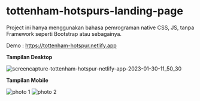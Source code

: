 # tottenham-hotspurs-landing-page

Project ini hanya menggunakan bahasa pemrograman native CSS, JS, tanpa Framework seperti Bootstrap atau sebagainya.

Demo : https://tottenham-hotspur.netlify.app

<b>Tampilan Desktop</b>

![screencapture-tottenham-hotspur-netlify-app-2023-01-30-11_50_30](https://user-images.githubusercontent.com/78676283/215384344-4356b799-191f-4319-9c78-f7eb270962a7.png)

<b>Tampilan Mobile</b>

![photo 1](https://user-images.githubusercontent.com/78676283/215384774-94225d28-c292-44b9-b0fe-da5f9ee868a3.png)
![photo 2](https://user-images.githubusercontent.com/78676283/215384784-54fd96c5-952c-4b98-a1cb-1a05437cb338.png)
